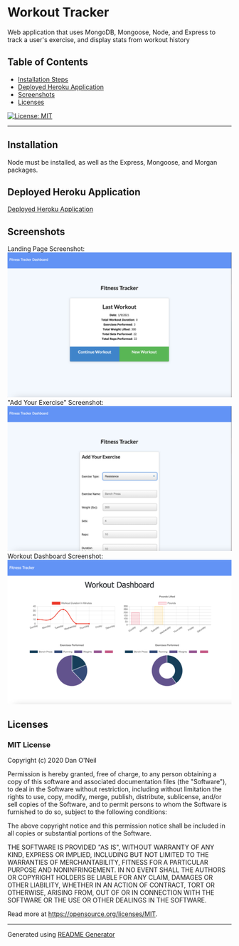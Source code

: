 # Workout Tracker
Web application that uses MongoDB, Mongoose, Node, and Express to track a user's exercise, and display stats from workout history

## Table of Contents
- [Installation Steps](#installation)
- [Deployed Heroku Application](#deployed-heroku-application)
- [Screenshots](#screenshots)
- [Licenses](#licenses)

[![License: MIT](https://img.shields.io/badge/License-MIT-yellow.svg)](https://opensource.org/licenses/MIT)

---
## Installation 
Node must be installed, as well as the Express, Mongoose, and Morgan packages.

## Deployed Heroku Application
[Deployed Heroku Application](https://fast-falls-90633.herokuapp.com/)

## Screenshots
Landing Page Screenshot:
![Landing Page Screenshot](./public/assets/images/index-screenshot.png)
"Add Your Exercise" Screenshot:
!["Add Your Exercise" Screenshot](./public/assets/images/exercise-screenshot.png)
Workout Dashboard Screenshot:
![Workout Dashboard Screenshot](./public/assets/images/stats-screenshot.png)

## Licenses
### MIT License

Copyright (c) 2020 Dan O'Neil

Permission is hereby granted, free of charge, to any person obtaining a copy of this software and associated documentation files (the "Software"), to deal in the Software without restriction, including without limitation the rights to use, copy, modify, merge, publish, distribute, sublicense, and/or sell copies of the Software, and to permit persons to whom the Software is furnished to do so, subject to the following conditions:

The above copyright notice and this permission notice shall be included in all copies or substantial portions of the Software.

THE SOFTWARE IS PROVIDED "AS IS", WITHOUT WARRANTY OF ANY KIND, EXPRESS OR IMPLIED, INCLUDING BUT NOT LIMITED TO THE WARRANTIES OF MERCHANTABILITY, FITNESS FOR A PARTICULAR PURPOSE AND NONINFRINGEMENT. IN NO EVENT SHALL THE AUTHORS OR COPYRIGHT HOLDERS BE LIABLE FOR ANY CLAIM, DAMAGES OR OTHER LIABILITY, WHETHER IN AN ACTION OF CONTRACT, TORT OR OTHERWISE, ARISING FROM, OUT OF OR IN CONNECTION WITH THE SOFTWARE OR THE USE OR OTHER DEALINGS IN THE SOFTWARE.

Read more at <https://opensource.org/licenses/MIT>.

---
Generated using [README Generator](https://github.com/dandandanoneil/readme-generator)
